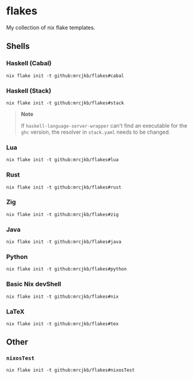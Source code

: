 # flakes

My collection of nix flake templates.

## Shells

### Haskell (Cabal)

```console
nix flake init -t github:mrcjkb/flakes#cabal
```

### Haskell (Stack)

```console
nix flake init -t github:mrcjkb/flakes#stack
```

> **Note**
>
> If `haskell-language-server-wrapper` can't find an executable
> for the `ghc` version, the resolver in `stack.yaml` needs to
> be changed.

### Lua

```console
nix flake init -t github:mrcjkb/flakes#lua
```

### Rust

```console
nix flake init -t github:mrcjkb/flakes#rust
```

### Zig

```console
nix flake init -t github:mrcjkb/flakes#zig
```

### Java

```console
nix flake init -t github:mrcjkb/flakes#java
```

### Python

```console
nix flake init -t github:mrcjkb/flakes#python
```

### Basic Nix devShell

```console
nix flake init -t github:mrcjkb/flakes#nix
```

### LaTeX

```console
nix flake init -t github:mrcjkb/flakes#tex
```

## Other

### `nixosTest`

```console
nix flake init -t github:mrcjkb/flakes#nixosTest
```
